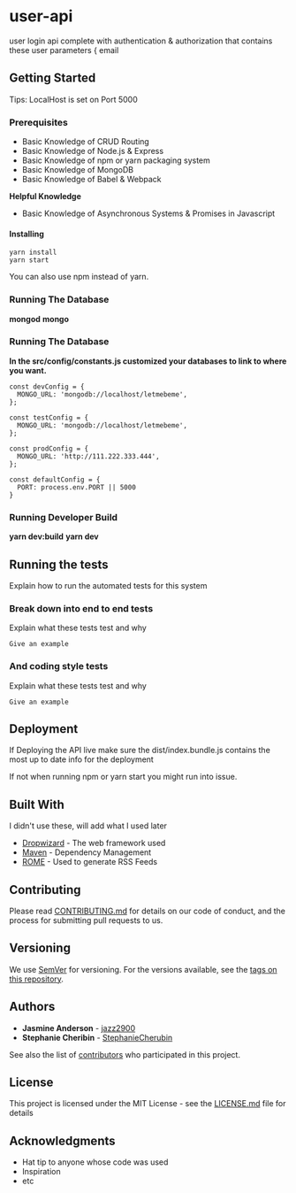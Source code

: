 # user-api

user login api complete with authentication & authorization that contains these user parameters {
email

## Getting Started

Tips: LocalHost is set on Port 5000

### Prerequisites

- Basic Knowledge of CRUD Routing
- Basic Knowledge of Node.js & Express
- Basic Knowledge of npm or yarn packaging system
- Basic Knowledge of MongoDB
- Basic Knowledge of Babel & Webpack

**Helpful Knowledge**

- Basic Knowledge of Asynchronous Systems & Promises in Javascript


#### Installing

```
yarn install
yarn start
```

You can also use npm instead of yarn.


### Running The Database

**mongod**
**mongo**


### Running The Database

**In the src/config/constants.js customized your databases to link to where you want.**

```
const devConfig = {
  MONGO_URL: 'mongodb://localhost/letmebeme',
};

const testConfig = {
  MONGO_URL: 'mongodb://localhost/letmebeme',
};

const prodConfig = {
  MONGO_URL: 'http://111.222.333.444',
};

const defaultConfig = {
  PORT: process.env.PORT || 5000
}
```


### Running Developer Build

**yarn dev:build**
**yarn dev**


## Running the tests

Explain how to run the automated tests for this system

### Break down into end to end tests

Explain what these tests test and why

```
Give an example
```

### And coding style tests

Explain what these tests test and why

```
Give an example
```

## Deployment

If Deploying the API live make sure the dist/index.bundle.js contains the most up to date info for the deployment

If not when running npm or yarn start you might run into issue.


## Built With

I didn't use these, will add what I used later

* [Dropwizard](http://www.dropwizard.io/1.0.2/docs/) - The web framework used
* [Maven](https://maven.apache.org/) - Dependency Management
* [ROME](https://rometools.github.io/rome/) - Used to generate RSS Feeds

## Contributing

Please read [CONTRIBUTING.md](https://gist.github.com/PurpleBooth/b24679402957c63ec426) for details on our code of conduct, and the process for submitting pull requests to us.

## Versioning

We use [SemVer](http://semver.org/) for versioning. For the versions available, see the [tags on this repository](https://github.com/your/project/tags). 

## Authors

* **Jasmine Anderson** - [jazz2900](https://github.com/jazz2900)
* **Stephanie Cheribin** - [StephanieCherubin](https://github.com/StephanieCherubin)

See also the list of [contributors](https://github.com/your/project/contributors) who participated in this project.

## License

This project is licensed under the MIT License - see the [LICENSE.md](LICENSE.md) file for details

## Acknowledgments

* Hat tip to anyone whose code was used
* Inspiration
* etc

